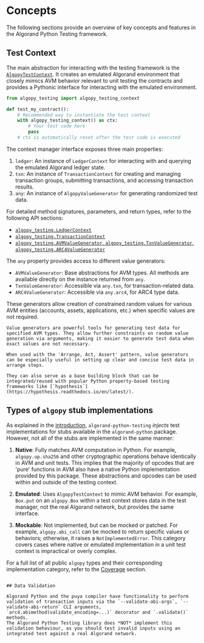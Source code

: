 # Concepts

The following sections provide an overview of key concepts and features in the Algorand Python Testing framework.

## Test Context

The main abstraction for interacting with the testing framework is the [`AlgopyTestContext`](../api-context.md#algopy_testing.AlgopyTestContext). It creates an emulated Algorand environment that closely mimics AVM behavior relevant to unit testing the contracts and provides a Pythonic interface for interacting with the emulated environment.

```python
from algopy_testing import algopy_testing_context

def test_my_contract():
    # Recommended way to instantiate the test context
    with algopy_testing_context() as ctx:
        # Your test code here
        pass
    # ctx is automatically reset after the test code is executed
```

The context manager interface exposes three main properties:

1. `ledger`: An instance of `LedgerContext` for interacting with and querying the emulated Algorand ledger state.
2. `txn`: An instance of `TransactionContext` for creating and managing transaction groups, submitting transactions, and accessing transaction results.
3. `any`: An instance of `AlgopyValueGenerator` for generating randomized test data.

For detailed method signatures, parameters, and return types, refer to the following API sections:
- [`algopy_testing.LedgerContext`](../api.md)
- [`algopy_testing.TransactionContext`](../api.md)
- [`algopy_testing.AVMValueGenerator`, `algopy_testing.TxnValueGenerator`, `algopy_testing.ARC4ValueGenerator`](../api.md)

The `any` property provides access to different value generators:

- `AVMValueGenerator`: Base abstractions for AVM types. All methods are available directly on the instance returned from `any`.
- `TxnValueGenerator`: Accessible via `any.txn`, for transaction-related data.
- `ARC4ValueGenerator`: Accessible via `any.arc4`, for ARC4 type data.

These generators allow creation of constrained random values for various AVM entities (accounts, assets, applications, etc.) when specific values are not required.

```{hint}
Value generators are powerful tools for generating test data for specified AVM types. They allow further constraints on random value generation via arguments, making it easier to generate test data when exact values are not necessary.

When used with the 'Arrange, Act, Assert' pattern, value generators can be especially useful in setting up clear and concise test data in arrange steps.

They can also serve as a base building block that can be integrated/reused with popular Python property-based testing frameworks like [`hypothesis`](https://hypothesis.readthedocs.io/en/latest/).
```

## Types of `algopy` stub implementations

As explained in the [introduction](index.md), `algorand-python-testing` _injects_ test implementations for stubs available in the `algorand-python` package. However, not all of the stubs are implemented in the same manner:

1. **Native**: Fully matches AVM computation in Python. For example, `algopy.op.sha256` and other cryptographic operations behave identically in AVM and unit tests. This implies that the majority of opcodes that are 'pure' functions in AVM also have a native Python implementation provided by this package. These abstractions and opcodes can be used within and outside of the testing context.

2. **Emulated**: Uses `AlgopyTestContext` to mimic AVM behavior. For example, `Box.put` on an `algopy.Box` within a test context stores data in the test manager, not the real Algorand network, but provides the same interface.

3. **Mockable**: Not implemented, but can be mocked or patched. For example, `algopy.abi_call` can be mocked to return specific values or behaviors; otherwise, it raises a `NotImplementedError`. This category covers cases where native or emulated implementation in a unit test context is impractical or overly complex.

For a full list of all public `algopy` types and their corresponding implementation category, refer to the [Coverage](coverage.md) section.
```

## Data Validation

Algorand Python and the puya compiler have functionality to perform validation of transaction inputs via the `--validate-abi-args`, `--validate-abi-return` CLI arguments, `arc4.abimethod(validate_encoding=...)` decorator and `.validate()` methods. 
The Algorand Python Testing library does *NOT* implement this validation behaviour, as you should test invalid inputs using an integrated test against a real Algorand network. 
